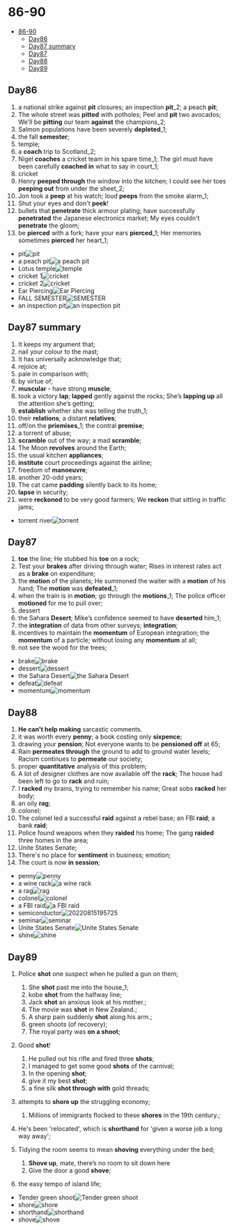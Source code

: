 # 86-90

- [86-90](#86-90)
  - [Day86](#day86)
  - [Day87 summary](#day87-summary)
  - [Day87](#day87)
  - [Day88](#day88)
  - [Day89](#day89)

## Day86

1. a national strike against **pit** closures; an inspection **pit**_2; a peach **pit**;
2. The whole street was **pitted** with potholes; Peel and **pit** two avocados; We'll be **pitting** our team **against** the champions_2;
3. Salmon populations have been severely **depleted**_1;
4. the fall **semester**;
5. temple;
6. a **coach** trip to Scotland_2;
7. Nigel **coaches** a cricket team in his spare time_1; The girl must have been carefully **coached in** what to say in court_1;
8. cricket
9. Henry **peeped through** the window into the kitchen; I could see her toes **peeping out** from under the sheet_2;
10. Jon took a **peep** at his watch; loud **peeps** from the smoke alarm_1;
11. Shut your eyes and don't **peek**!
12. bullets that **penetrate** thick armour plating; have successfully **penetrated** the Japanese electronics market; My eyes couldn't **penetrate** the gloom;
13. be **pierced** with a fork;  have your ears **pierced**_1; Her memories sometimes **pierced** her heart_1;

- pit![pit](https://image.shutterstock.com/image-vector/big-hole-ground-element-desert-260nw-1682780512.jpg)
- a peach pit![a peach pit](https://qph.cf2.quoracdn.net/main-qimg-cc7a005ce2488e25b97809a22bc6a09c-lq)
- Lotus temple![temple](https://img.static-kl.com/images/media/F6DC4613-C002-49C8-918BD271C794DC34?aspect_ratio=1:1&min_width=912)
- cricket 1![cricket](https://c8.alamy.com/comp/2AHY3FK/illustration-of-a-cricket-player-batsman-with-bat-batting-done-in-cartoon-style-on-isolated-background-2AHY3FK.jpg)
- cricket 2![cricket](https://raw.githubusercontent.com/Logible/Image/main/note_image/20220812134024.png)
- Ear Piercing![Ear Piercing](https://cdn.shopify.com/s/files/1/0257/8130/5424/files/STUDEX_4_1200x.jpg?v=1609738467)
- FALL SEMESTER![SEMESTER](https://static1.squarespace.com/static/56a907197086d7a8dd225c6b/t/5759bcb2f8baf398aa13162a/1465498803249/?format=1500w)
- an inspection pit![an inspection pit](https://hartex.co.nz/wp-content/uploads/2021/03/hgal-prepit-gb.jpg)

## Day87 summary

1. It keeps my argument that;
2. nail your colour to the mast;
3. It has universally acknowledge that;
4. rejoice at;
5. pale in comparison with;
6. by virtue of;
7. **muscular** - have strong **muscle**;
8. took a victory **lap**;  **lapped** gently against the rocks; She’s **lapping up** all the attention she’s getting;
9. **establish** whether she was telling the truth_1;
10. their **relations**; a distant **relatives**;
11. off/on the **priemises**_1; the contral **premise**;
12. a torrent of abuse;
13. **scramble** out of the way;  a mad **scramble**;
14. The Moon **revolves** around the Earth;
15. the usual kitchen **appliances**;
16. **institute** court proceedings against the airline;
17. freedom of **manoeuvre**;
18. another 20-odd years;
19. The cat came **padding** silently back to its home;
20. **lapse** in security;
21. were **reckoned** to be very good farmers; We **reckon** that sitting in traffic jams;

- torrent river![torrent](https://images.techhive.com/images/article/2016/09/torrent_river-100683794-large.jpg?auto=webp&quality=85,70)

## Day87

1. **toe** the line; He stubbed his **toe** on a rock;
2. Test your **brakes** after driving through water; Rises in interest rates act as a **brake** on expenditure;
3. the **motion** of the planets; He summoned the waiter with a **motion** of his hand; The **motion** was **defeated**_1;
4. when the train is in **motion**; go through the **motions**_1; The police officer **motioned** for me to pull over;
5. dessert
6. the Sahara **Desert**; Mike’s confidence seemed to have **deserted** him_1;
7. the **integration** of data from other surveys; **integration**;
8. incentives to maintain the **momentum** of European integration; the **momentum** of a particle; without losing any **momentum** at all;
9. not see the wood for the trees;

- brake![brake](https://upload.wikimedia.org/wikipedia/commons/thumb/7/74/Disc_brake.jpg/1024px-Disc_brake.jpg)
- dessert![dessert](https://img.taste.com.au/xi2t8DpL/taste/2016/11/lemon-panna-cotta-with-vodka-blueberry-syrup-92005-1.jpeg)
- the Sahara Desert![the Sahara Desert](https://th-thumbnailer.cdn-si-edu.com/NsDNvU4moVeKqao5XfJgB8Ez8lg=/1072x720/filters:no_upscale()/https://tf-cmsv2-smithsonianmag-media.s3.amazonaws.com/filer/f2/94/f294516b-db3d-4f7b-9a60-ca3cd5f3d9b2/fbby1h_1.jpg)
- defeat![defeat](https://ih1.redbubble.net/image.482463709.3659/flat,750x,075,f-pad,750x1000,f8f8f8.u2.jpg)
- momentum![momentum](https://s3.amazonaws.com/www-inside-design/uploads/2018/03/visual-motion-thumb-sq.jpg)

## Day88

1. **He can't help making** sarcastic comments.
2. it was worth every **penny**; a book costing only **sixpence**;
3. drawing your **pension**; Not everyone wants to be **pensioned off** at 65;
4. Rain **permeates through** the ground to add to ground water levels; Racism continues to **permeate** our society;
5. proper **quantitative** analysis of this problem;
6. A lot of designer clothes are now available off the **rack**; The house had been left to go to **rack** and ruin;
7. I **racked** my brains, trying to remember his name; Great sobs **racked** her body;
8. an oily **rag**;
9. colonel;
10. The colonel led a successful **raid** against a rebel base; an FBI **raid**; a bank **raid**;
11. Police found weapons when they **raided** his home; The gang **raided** three homes in the area;
12. Unite States Senate;
13. There's no place for **sentiment** in business; emotion;
14. The court is now **in session**;

- penny![penny](https://raw.githubusercontent.com/Logible/Image/main/note_image/20220815194033.png)
- a wine rack![a wine rack](https://hgtvhome.sndimg.com/content/dam/images/hgtv/products/2020/8/31/1/rx_potterybarn_french-wine-bottle-wall-rack-z.jpg.rend.hgtvcom.966.966.suffix/1598881382474.jpeg)
- a rag![rag](https://media.istockphoto.com/photos/duster-picture-id1266238939?k=20&m=1266238939&s=612x612&w=0&h=25E1sKYup6_21DSIZmYftcZYpvafzIFm_ZVIIiZgX8E=)
- colonel![colonel](https://upload.wikimedia.org/wikipedia/commons/9/98/US-O6_insignia_shaded.svg)
- a FBI raid![a FBI raid](https://i.guim.co.uk/img/media/3998377317527dd8dcc16264531281664e313577/0_77_3500_2101/master/3500.jpg?width=620&quality=85&fit=max&s=f51e67eaecb39b9be21ea350f384cb92)
- semiconductor![20220815195725](https://raw.githubusercontent.com/Logible/Image/main/note_image/20220815195725.png)
- seminar![seminar](https://media.istockphoto.com/vectors/people-at-the-seminar-presentation-conference-vector-illustration-vector-id1184658011?k=20&m=1184658011&s=170667a&w=0&h=myaoiHj-QsHimiHb5VXwNEhJWZZaMJzjNkboZtSNw3k=)
- Unite States Senate![Unite States Senate](https://upload.wikimedia.org/wikipedia/commons/thumb/f/f0/Seal_of_the_United_States_Senate.svg/1200px-Seal_of_the_United_States_Senate.svg.png)
- shine![shine](https://images.squarespace-cdn.com/content/v1/5e13ac1d1e6db62092eb569e/1578938098151-B620JE4C8ZJIOCA7ISPV/Shine+white.png)

## Day89

1. Police **shot** one suspect when he pulled a gun on them;
   1. She **shot** past me into the house_1;
   2. kobe **shot** from the halfway line;
   3. Jack **shot** an anxious look at his mother.;
   4. The movie was **shot** in New Zealand.;
   5. A sharp pain suddenly **shot** along his arm.;
   6. green shoots (of recovery);
   7. The royal party was **on a shoot**;

2. Good **shot**!
   1. He pulled out his rifle and fired three **shots**;
   2. I managed to get some good **shots** of the carnival;
   3. In the opening **shot**;
   4. give it my best **shot**;
   5. a fine silk **shot through with** gold threads;
3. attempts to **shore up** the struggling economy;
   1. Millions of immigrants flocked to these **shores** in the 19th century.;
4. He's been 'relocated', which is **shorthand** for 'given a worse job a long way away';
5. Tidying the room seems to mean **shoving** everything under the bed;
   1. **Shove up**, mate, there’s no room to sit down here
   2. Give the door a good **shove**;
6. the easy tempo of island life;

- Tender green shoot![Tender green shoot](https://raw.githubusercontent.com/Logible/Image/main/note_image/20220817004818.png)
- shore![shore](https://upload.wikimedia.org/wikipedia/commons/thumb/8/8c/Grand_Anse_Beach_Grenada.jpg/1200px-Grand_Anse_Beach_Grenada.jpg)
- shorthand![shorthand](https://upload.wikimedia.org/wikipedia/commons/thumb/8/8b/Gregg_shorthand_example_1916%2C_page_153.png/1200px-Gregg_shorthand_example_1916%2C_page_153.png)
- shove![shove](https://images.twinkl.co.uk/tr/image/upload/t_illustration/illustation/Child-Pushing---Line-Queue-Order-Falling-Shove-Shoving-Thoughts-Feelings-Consider-PSHE-Citizenship-KS2-Colour-RGB.png)

